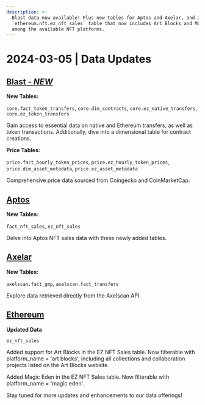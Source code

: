 ```yaml
---
description: >-
  Blast data now available! Plus new tables for Aptos and Axelar, and an updated
  `ethereum.nft.ez_nft_sales` table that now includes Art Blocks and Magic Eden
  among the available NFT platforms.
---
```


# 2024-03-05 | Data Updates

## [Blast - _NEW_](https://flipsidecrypto.github.io/blast-models/#!/overview)

**New Tables:**

`core.fact_token_transfers`, `core.dim_contracts`, `core.ez_native_transfers`, `core.ez_token_transfers`

Gain access to essential data on native and Ethereum transfers, as well as token transactions. Additionally, dive into a dimensional table for contract creations.

**Price Tables:**

`price.fact_hourly_token_prices`, `price.ez_hourly_token_prices`, `price.dim_asset_metadata`, `price.ez_asset_metadata`

Comprehensive price data sourced from Coingecko and CoinMarketCap.

## [Aptos](https://flipsidecrypto.github.io/aptos-models/#!/overview)&#x20;

**New Tables:**

`fact_nft_sales`, `ez_nft_sales`

Delve into Aptos NFT sales data with these newly added tables.

## [Axelar](https://flipsidecrypto.github.io/axelar-models/#!/overview)&#x20;

**New Tables:**

`axelscan.fact_gmp`, `axelscan.fact_transfers`

Explore data retrieved directly from the Axelscan API.

## [Ethereum](https://flipsidecrypto.github.io/ethereum-models/#!/overview)

**Updated Data**

`ez_nft_sales`

Added support for Art Blocks in the EZ NFT Sales table. Now filterable with platform\_name = 'art blocks', including all collections and collaboration projects listed on the Art Blocks website.

Added Magic Eden in the EZ NFT Sales table. Now filterable with platform\_name = 'magic eden'.



Stay tuned for more updates and enhancements to our data offerings!
